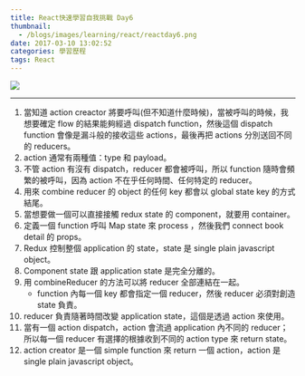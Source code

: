 ```yaml
---
title: React快速學習自我挑戰 Day6
thumbnail:
  - /blogs/images/learning/react/reactday6.png
date: 2017-03-10 13:02:52
categories: 學習歷程
tags: React
---
```

<img src="/blogs/images/learning/react/reactday6.png">

***
1. 當知道 action creactor 將要呼叫(但不知道什麼時候)，當被呼叫的時候，我想要確定 flow 的結果能夠經過 dispatch function，然後這個 dispatch function 會像是漏斗般的接收這些 actions，最後再把 actions 分別送回不同的 reducers。
2. action 通常有兩種值：type 和 payload。
3. 不管 action 有沒有 dispatch，reducer 都會被呼叫，所以 function 隨時會頻繁的被呼叫，因為 action 不在乎任何時間、任何特定的 reducer。
4. 用來 combine reducer 的 object 的任何 key 都會以 global state key 的方式結尾。
5. 當想要做一個可以直接接觸 redux state 的 component，就要用 container。
6. 定義一個 function 呼叫 Map state 來 process ，然後我們 connect book detail 的 props。
7. Redux 控制整個 application 的 state，state 是 single plain javascript object。
8. Component state 跟 application state 是完全分離的。
9. 用 combineReducer 的方法可以將 reducer 全部連結在一起。
    - function 內每一個 key 都會指定一個 reducer，然後 reducer 必須對創造 state 負責。
10. reducer 負責隨著時間改變 application state，這個是透過 action 來使用。
11. 當有一個 action dispatch，action 會流過 application 內不同的 reducer；所以每一個 reducer 有選擇的根據收到不同的 action type 來 return state。
12. action creator 是一個  simple function 來 return 一個 action，action 是 single plain javascript object。